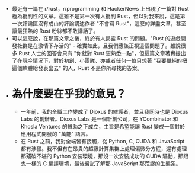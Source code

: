 - 最近有一篇在 r/rust，r/programming 和 HackerNews 上出現了一篇對 Rust 極為批判性的文章。這雖不是第一次有人批判 Rust，但以對我來說，這是第一次評論區沒有成山的評論講述作者 "不會寫 Rust"，這麼的詳盡文章，甚至讓最狂熱的 Rust 粉絲都不敢講話了。
- 可以這麼說，在那篇文章之後，終於有人揭露 Rust 的問題。"Rust 的遊戲開發社群是在激情下存活的" - 確實如此，且我們應該正視這個問題了。雖說很多 Rust 人士的回答會只有 "你就對 Rust 更熟悉一點"，但這篇文章著實提出了在現今情況下，對於初創、小團隊、亦或者任何一位只想著 "我要單純的把這個軟體給發表出去" 的人，Rust 不是你所尋找的答案。
- # 為什麼要在乎我的意見？
	- 一年前，我的全職工作變成了 Dioxus 的維護者，並且我同時也是 Dioxus Labs 的創辦者。Dioxus Labs 是一個新創公司，在 YCombinator 和 Khosla Ventures 的贊助之下成立，主旨是希望能讓 Rust 變成一個對於應用程式開發的 "萬能" 語言。
	- 在 Rust 之前，我對全端皆有接觸，從 Python, C, CUDA 和 JavaScript 都有涉獵。我不但有在昂貴的超級計算集群上處理偏微分方程，還有處理那殘破不堪的 Python 安裝環境，那沒一次安裝成功的 CUDA 驅動，那跟鬼一樣的 C 編譯環境，最後嘗試了解那 JavaScript 那荒謬的生態系。